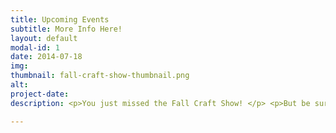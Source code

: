 ```yaml
---
title: Upcoming Events
subtitle: More Info Here!
layout: default
modal-id: 1
date: 2014-07-18
img: 
thumbnail: fall-craft-show-thumbnail.png
alt: 
project-date: 
description: <p>You just missed the Fall Craft Show! </p> <p>But be sure to check back here for upcoming events as they are posted.</p>

---
```

